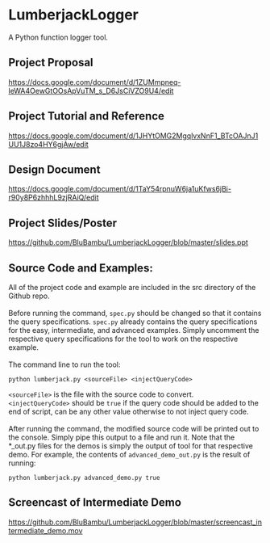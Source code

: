 # LumberjackLogger
A Python function logger tool.

## Project Proposal
https://docs.google.com/document/d/1ZUMmpneq-leWA4OewGtOOsApVuTM_s_D6JsCiVZO9U4/edit

## Project Tutorial and Reference
https://docs.google.com/document/d/1JHYtOMG2MgqlvxNnF1_BTcOAJnJ1UU1J8zo4HY6gjAw/edit

## Design Document
https://docs.google.com/document/d/1TaY54rpnuW6ja1uKfws6jBi-r90y8P6zhhhL9zjRAiQ/edit

## Project Slides/Poster
https://github.com/BluBambu/LumberjackLogger/blob/master/slides.ppt

## Source Code and Examples:

All of the project code and example are included in the src directory of the Github repo.<br /><br />
Before running the command, ```spec.py``` should be changed so that it contains the query specifications. ```spec.py``` already contains the query specifications for the easy, intermediate, and advanced examples. Simply uncomment the respective query specifications for the tool to work on the respective example.<br /><br />
The command line to run the tool:
```
python lumberjack.py <sourceFile> <injectQueryCode>
```
```<sourceFile>``` is the file with the source code to convert.<br />
```<injectQueryCode>``` should be ```true``` if the query code should be added to the end of script, can be any other value otherwise to not inject query code.<br /><br />
After running the command, the modified source code will be printed out to the console. Simply pipe this output to a file and run it. Note that the *_out.py files for the demos is simply the output of tool for that respective demo. For example, the contents of ```advanced_demo_out.py``` is the result of running:
```
python lumberjack.py advanced_demo.py true
```

## Screencast of Intermediate Demo
https://github.com/BluBambu/LumberjackLogger/blob/master/screencast_intermediate_demo.mov
